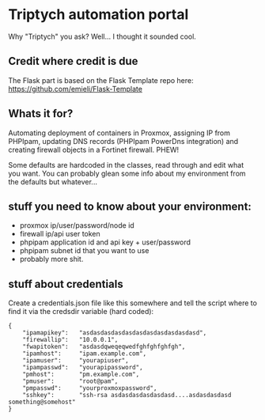 
# Triptych automation portal
Why "Triptych" you ask? Well... I thought it sounded cool.

## Credit where credit is due

The Flask part is based on the Flask Template repo here: https://github.com/emieli/Flask-Template

## Whats it for?

Automating deployment of containers in Proxmox, assigning IP from PHPIpam, updating DNS records (PHPIpam PowerDns integration) and creating firewall objects in a Fortinet firewall.
PHEW!

Some defaults are hardcoded in the classes, read through and edit what you want. You can probably glean some info about my environment from the defaults but whatever...

## stuff you need to know about your environment:

* proxmox ip/user/password/node id
* firewall ip/api user token
* phpipam application id and api key + user/password
* phpipam subnet id that you want to use
* probably more shit.

## stuff about credentials

Create a credentials.json file like this somewhere and tell the script where to find it via the credsdir variable (hard coded):

	{
		"ipamapikey":   "asdasdasdasdasdasdasdasdasdasdasd",
		"firewallip":   "10.0.0.1",
		"fwapitoken":   "asdasdqweqeqwedfghfghfghfgh",
		"ipamhost":     "ipam.example.com",
		"ipamuser":     "yourapiuser",
		"ipampasswd":   "yourapipassword",
		"pmhost":       "pm.example.com",
		"pmuser":       "root@pam",
		"pmpasswd":     "yourproxmoxpassword",
		"sshkey":       "ssh-rsa asdasdasdasdasdasd....asdasdasdasd something@somehost"
	}


	
    

